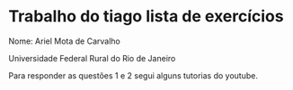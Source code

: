 # Trabalho do tiago lista de exercícios
Nome: Ariel Mota de Carvalho

Universidade Federal Rural do Rio de Janeiro

Para responder as questões 1 e 2 segui alguns tutorias do youtube.
